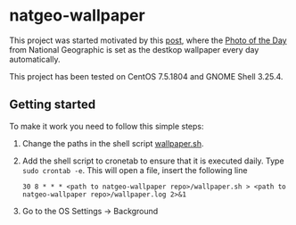 # natgeo-wallpaper

This project was started motivated by this [post](http://miquel.ml/wallpaperoftheday/),
where the [Photo of the Day](https://www.nationalgeographic.com/photography/photo-of-the-day/)
from National Geographic is set as the destkop wallpaper every day automatically. 

This project has been tested on CentOS 7.5.1804 and GNOME Shell 3.25.4.

## Getting started

To make it work you need to follow this simple steps:


1. Change the paths in the shell script [wallpaper.sh](wallpaper.sh).
2. Add the shell script to cronetab to ensure that it is executed daily. Type 
    `sudo crontab -e`. This will open a file, insert the following line 
    
    ```
    30 8 * * * <path to natgeo-wallpaper repo>/wallpaper.sh > <path to natgeo-wallpaper repo>/wallpaper.log 2>&1
    ```
3. Go to the OS Settings -> Background 
